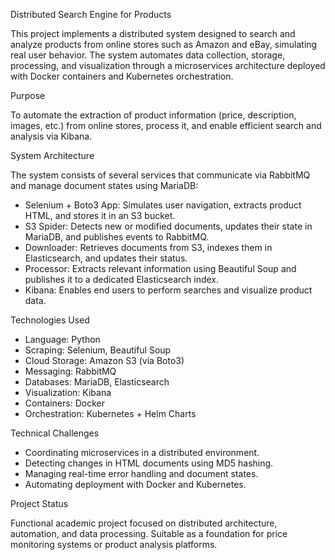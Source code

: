 Distributed Search Engine for Products

This project implements a distributed system designed to search and analyze products from online stores such as Amazon and eBay, simulating real user behavior. The system automates data collection, storage, processing, and visualization through a microservices architecture deployed with Docker containers and Kubernetes orchestration.

Purpose

To automate the extraction of product information (price, description, images, etc.) from online stores, process it, and enable efficient search and analysis via Kibana.

System Architecture

The system consists of several services that communicate via RabbitMQ and manage document states using MariaDB:
- Selenium + Boto3 App: Simulates user navigation, extracts product HTML, and stores it in an S3 bucket.
- S3 Spider: Detects new or modified documents, updates their state in MariaDB, and publishes events to RabbitMQ.
- Downloader: Retrieves documents from S3, indexes them in Elasticsearch, and updates their status.
- Processor: Extracts relevant information using Beautiful Soup and publishes it to a dedicated Elasticsearch index.
- Kibana: Enables end users to perform searches and visualize product data.

Technologies Used

- Language: Python
- Scraping: Selenium, Beautiful Soup
- Cloud Storage: Amazon S3 (via Boto3)
- Messaging: RabbitMQ
- Databases: MariaDB, Elasticsearch
- Visualization: Kibana
- Containers: Docker
- Orchestration: Kubernetes + Helm Charts

Technical Challenges

- Coordinating microservices in a distributed environment.
- Detecting changes in HTML documents using MD5 hashing.
- Managing real-time error handling and document states.
- Automating deployment with Docker and Kubernetes.

Project Status

Functional academic project focused on distributed architecture, automation, and data processing. Suitable as a foundation for price monitoring systems or product analysis platforms.
